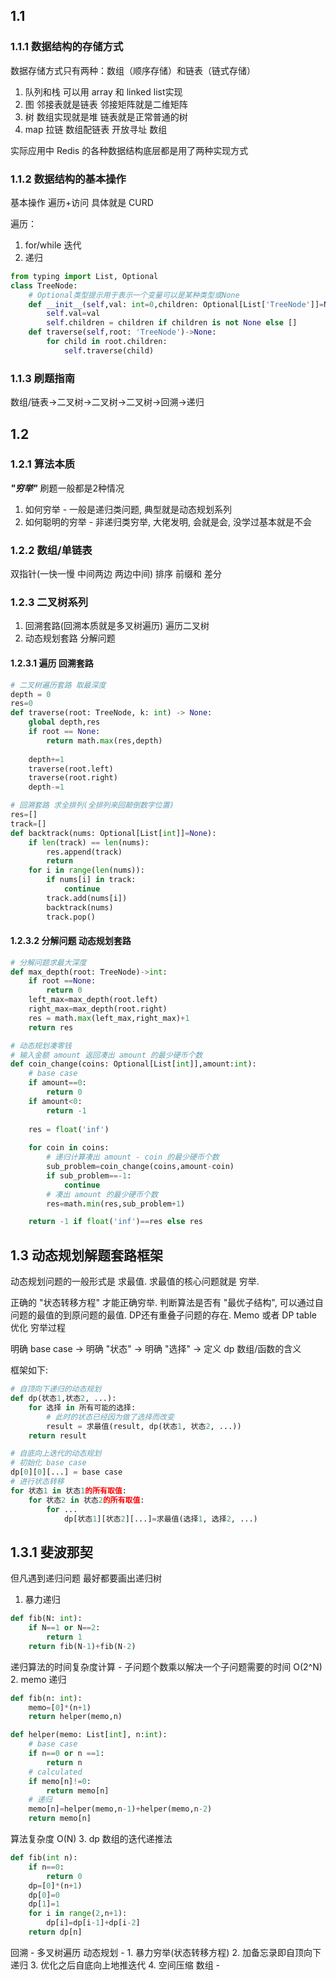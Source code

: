 ## 1.1
### 1.1.1 数据结构的存储方式
数据存储方式只有两种：数组（顺序存储）和链表（链式存储）
1. 队列和栈 可以用 array 和 linked list实现
2. 图 邻接表就是链表 邻接矩阵就是二维矩阵
3. 树 数组实现就是堆  链表就是正常普通的树
4. map 拉链 数组配链表 开放寻址 数组

实际应用中 Redis 的各种数据结构底层都是用了两种实现方式

### 1.1.2 数据结构的基本操作
基本操作 遍历+访问 具体就是 CURD

遍历：
1. for/while 迭代
2. 递归

```python
from typing import List, Optional
class TreeNode:
    # Optional类型提示用于表示一个变量可以是某种类型或None
    def __init__(self,val: int=0,children: Optional[List['TreeNode']]=None):
        self.val=val
        self.children = children if children is not None else []
    def traverse(self,root: 'TreeNode')->None:
        for child in root.children:
            self.traverse(child)
```
### 1.1.3 刷题指南
数组/链表->二叉树->二叉树->二叉树->回溯->递归
## 1.2
### 1.2.1 算法本质
<b><i>"穷举"</i></b>
刷题一般都是2种情况
1. 如何穷举 - 一般是递归类问题, 典型就是动态规划系列
2. 如何聪明的穷举 - 非递归类穷举, 大佬发明, 会就是会, 没学过基本就是不会

### 1.2.2 数组/单链表
双指针(一快一慢 中间两边 两边中间) 排序 前缀和 差分 
### 1.2.3 二叉树系列
1. 回溯套路(回溯本质就是多叉树遍历) 遍历二叉树
2. 动态规划套路 分解问题
#### 1.2.3.1 遍历 回溯套路
```python
# 二叉树遍历套路 取最深度
depth = 0
res=0
def traverse(root: TreeNode, k: int) -> None:
    global depth,res
    if root == None:
        return math.max(res,depth)
    
    depth+=1
    traverse(root.left)
    traverse(root.right)
    depth-=1

# 回溯套路 求全排列(全排列来回颠倒数字位置)
res=[]
track=[]
def backtrack(nums: Optional[List[int]]=None):
    if len(track) == len(nums):
        res.append(track)
        return
    for i in range(len(nums)):
        if nums[i] in track:
            continue
        track.add(nums[i])
        backtrack(nums)
        track.pop()
```
#### 1.2.3.2 分解问题 动态规划套路
```python
# 分解问题求最大深度
def max_depth(root: TreeNode)->int:
    if root ==None:
        return 0
    left_max=max_depth(root.left)
    right_max=max_depth(root.right)
    res = math.max(left_max,right_max)+1
    return res

# 动态规划凑零钱
# 输入金额 amount 返回凑出 amount 的最少硬币个数
def coin_change(coins: Optional[List[int]],amount:int):
    # base case
    if amount==0:
        return 0
    if amount<0:
        return -1
    
    res = float('inf')
    
    for coin in coins:
        # 递归计算凑出 amount - coin 的最少硬币个数
        sub_problem=coin_change(coins,amount-coin)
        if sub_problem==-1:
            continue
        # 凑出 amount 的最少硬币个数
        res=math.min(res,sub_problem+1)

    return -1 if float('inf')==res else res
```

## 1.3 动态规划解题套路框架
动态规划问题的一般形式是 求最值. 求最值的核心问题就是 穷举. 

正确的 "状态转移方程" 才能正确穷举. 判断算法是否有 "最优子结构", 可以通过自问题的最值的到原问题的最值. DP还有重叠子问题的存在. Memo 或者 DP table 优化 穷举过程

明确 base case -> 明确 "状态" -> 明确 "选择" -> 定义 dp 数组/函数的含义

框架如下:
```python
# 自顶向下递归的动态规划
def dp(状态1,状态2, ...):
    for 选择 in 所有可能的选择:
        # 此时的状态已经因为做了选择而改变
        result = 求最值(result, dp(状态1, 状态2, ...))
    return result

# 自底向上迭代的动态规划
# 初始化 base case
dp[0][0][...] = base case
# 进行状态转移
for 状态1 in 状态1的所有取值:
    for 状态2 in 状态2的所有取值:
        for ...
            dp[状态1][状态2][...]=求最值(选择1, 选择2, ...)
```
## 1.3.1 斐波那契
但凡遇到递归问题 最好都要画出递归树
1. 暴力递归
```python
def fib(N: int):
    if N==1 or N==2:
        return 1
    return fib(N-1)+fib(N-2)
```
递归算法的时间复杂度计算 - 子问题个数乘以解决一个子问题需要的时间 O(2^N)
2. memo 递归
```python
def fib(n: int):
    memo=[0]*(n+1)
    return helper(memo,n)

def helper(memo: List[int], n:int):
    # base case
    if n==0 or n ==1:
        return n
    # calculated
    if memo[n]!=0:
        return memo[n]
    # 递归
    memo[n]=helper(memo,n-1)+helper(memo,n-2)
    return memo[n]

```
算法复杂度 O(N)
3. dp 数组的迭代递推法
```python
def fib(int n):
    if n==0:
        return 0
    dp=[0]*(n+1)
    dp[0]=0
    dp[1]=1
    for i in range(2,n+1):
        dp[i]=dp[i-1]+dp[i-2]
    return dp[n]
```
回溯 -  多叉树遍历
动态规划 - 1. 暴力穷举(状态转移方程) 2. 加备忘录即自顶向下递归 3. 优化之后自底向上地推迭代 4. 空间压缩
数组 - 



